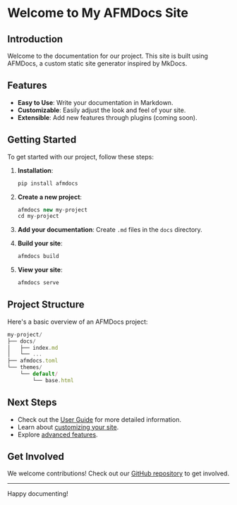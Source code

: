 # Welcome to My AFMDocs Site

## Introduction

Welcome to the documentation for our project. This site is built using AFMDocs, a custom static site generator inspired by MkDocs.

## Features

- **Easy to Use**: Write your documentation in Markdown.
- **Customizable**: Easily adjust the look and feel of your site.
- **Extensible**: Add new features through plugins (coming soon).

## Getting Started

To get started with our project, follow these steps:

1. **Installation**:

   ```javascript
   pip install afmdocs
   ```

2. **Create a new project**:

   ```javascript
   afmdocs new my-project
   cd my-project
   ```

3. **Add your documentation**:
   Create `.md` files in the `docs` directory.

4. **Build your site**:

    ```javascript
   afmdocs build
   ```

5. **View your site**:

   ```javascript
   afmdocs serve
   ```

## Project Structure

Here's a basic overview of an AFMDocs project:

```javascript
my-project/
├── docs/
│   ├── index.md
│   └── ...
├── afmdocs.toml
└── themes/
    └── default/
        └── base.html
```

## Next Steps

- Check out the [User Guide](user-guide.md) for more detailed information.
- Learn about [customizing your site](customization.md).
- Explore [advanced features](advanced-features.md).

## Get Involved

We welcome contributions! Check out our [GitHub repository](https://github.com/yourusername/afmdocs) to get involved.

---

Happy documenting!

